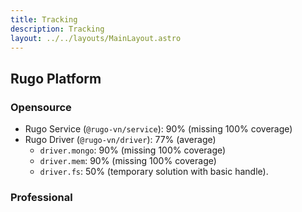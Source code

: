 ```yaml
---
title: Tracking
description: Tracking
layout: ../../layouts/MainLayout.astro
---
```


## Rugo Platform

### Opensource

- Rugo Service (`@rugo-vn/service`): 90% (missing 100% coverage)
- Rugo Driver (`@rugo-vn/driver`): 77% (average)
  - `driver.mongo`: 90% (missing 100% coverage)
  - `driver.mem`: 90% (missing 100% coverage)
  - `driver.fs`: 50% (temporary solution with basic handle).

### Professional